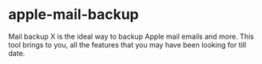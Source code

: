 # apple-mail-backup
Mail backup X is the ideal way to backup Apple mail emails and more. This tool brings to you, all the features that you may have been looking for till date.

